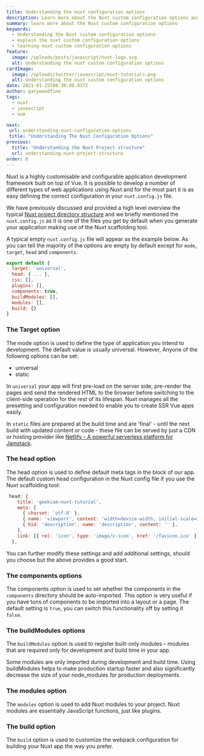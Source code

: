 ```yaml
---
title: Understanding the nuxt configuration options
description: Learn more about the Nuxt custom configuration options available in nuxt
summary: learn more about the Nuxt custom configuration options
keywords:
  - Understanding the Nuxt custom configuration options
  - explain the nuxt custom configuration options
  - learning nuxt custom configuration options
feature:
  image: /uploads/posts/javascript/nuxt-logo.svg
  alt: Understanding the nuxt custom configuration options
cardImage:
  image: /uploads/twitter/javascript/nuxt-tutorials.png
  alt: Understanding the nuxt custom configuration options
date: 2021-01-25T08:30:08.937Z
author: garywoodfine
tags:
  - nuxt
  - javascript
  - vue 

next:
 url: understanding-nuxt-configuration-options
 title: "Understanding The Nuxt Configuration Options"
previous:
  title: "Understanding the Nuxt Project structure"
  url: understanding-nuxt-project-structure
order: 0
---
```


Nuxt is a highly customisable and configurable application development framework built on top of Vue. It is possible to
develop a number of different types of web applications using Nuxt and for the most part it is as easy defining the 
correct configuration in your `nuxt.config.js` file. 

We have previously discussed and provided a high level overview the typical 
[Nuxt project directory structure](https://geekiam.io/nuxt/understanding-nuxt-project-structure "Understanding The Nuxt Project Structure | Geek.I.Am")
and we briefly mentioned the `nuxt.config.js` as it is one of the files you get by default when you generate your 
application making use of the Nuxt scaffolding tool.

A typical empty `nuxt.config.js` file will appear as the example below. As you can tell the majority of the options
are empty by default except for `mode`, `target`, `head` and `components`.

```javascript
export default {
  target: 'universal',
  head: { ... },
  css: [],
  plugins: [],
  components: true,
  buildModules: [],
  modules: [],
  build: {}
}
```

### The Target option

The mode option is used to define the type of application you intend to development.  The default value is usually 
universal. However, Anyone of the following options can be set:

* universal
* static

In `universal` your app will first pre-load on the server side, pre-render the pages and send the rendered HTML to the
browser before switching to the client-side operation for the rest of its lifespan. Nuxt manages all the presetting and
configuration needed to enable you to create SSR Vue apps easily.


In `static` files are prepared at the build time and are 'final' - until the next build with updated content or code -
these file can be served by just a CDN or hosting provider like [Netlify - A powerful serverless platform for Jamstack](https://www.netlify.com/ "netlify").

### The head option

The head option is used to define default meta tags in the <head> block of our app. The default custom head 
configuration in the Nuxt config file if you use the Nuxt scaffolding tool:

```javascript
 head: {
    title: 'geekiam-nuxt-tutorial',
    meta: [
      { charset: 'utf-8' },
      { name: 'viewport', content: 'width=device-width, initial-scale=1' },
      { hid: 'description', name: 'description', content: '' },
    ],
    link: [{ rel: 'icon', type: 'image/x-icon', href: '/favicon.ico' }],
  },
```
You can further modify these settings and add additional settings, should you choose but the above provides a good start.

### The components options

The components option is used to set whether the components in the `components` directory should be auto-imported. 
This option is very useful if you have tons of components to be imported into a layout or a page.  The default setting
is `true`, you can switch this functionality off by setting it `false`.

### The buildModules options

The `buildModules` option is used to register built-only modules – modules that are required only for development and 
build time in your app. 

Some modules are only imported during development and build time. Using buildModules helps to make production startup 
faster and also significantly decrease the size of your node_modules for production deployments.

### The modules option

The `modules` option is used to add Nuxt modules to your project. Nuxt modules are essentially JavaScript functions, 
just like plugins.

### The build option

The `build` option is used to customize the webpack configuration for building your Nuxt app the way you prefer. 
